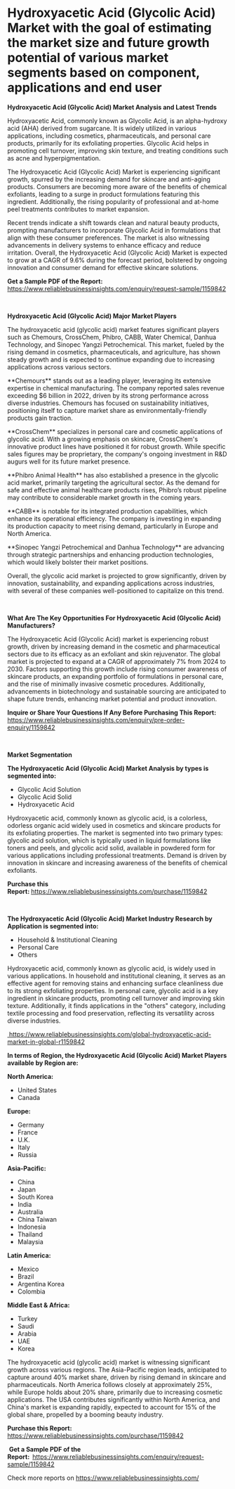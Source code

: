<p><h1>Hydroxyacetic Acid (Glycolic Acid) Market with the goal of estimating the market size and future growth potential of various market segments based on component, applications and end user</h1></p><p><strong>Hydroxyacetic Acid (Glycolic Acid) Market Analysis and Latest Trends</strong></p>
<p><p>Hydroxyacetic Acid, commonly known as Glycolic Acid, is an alpha-hydroxy acid (AHA) derived from sugarcane. It is widely utilized in various applications, including cosmetics, pharmaceuticals, and personal care products, primarily for its exfoliating properties. Glycolic Acid helps in promoting cell turnover, improving skin texture, and treating conditions such as acne and hyperpigmentation. </p><p>The Hydroxyacetic Acid (Glycolic Acid) Market is experiencing significant growth, spurred by the increasing demand for skincare and anti-aging products. Consumers are becoming more aware of the benefits of chemical exfoliants, leading to a surge in product formulations featuring this ingredient. Additionally, the rising popularity of professional and at-home peel treatments contributes to market expansion.</p><p>Recent trends indicate a shift towards clean and natural beauty products, prompting manufacturers to incorporate Glycolic Acid in formulations that align with these consumer preferences. The market is also witnessing advancements in delivery systems to enhance efficacy and reduce irritation. Overall, the Hydroxyacetic Acid (Glycolic Acid) Market is expected to grow at a CAGR of 9.6% during the forecast period, bolstered by ongoing innovation and consumer demand for effective skincare solutions.</p></p>
<p><strong>Get a Sample PDF of the Report:&nbsp;</strong> <a href="https://www.reliablebusinessinsights.com/enquiry/request-sample/1159842?utm_campaign=3259&utm_medium=2&utm_source=Github&utm_content=ia&utm_term=02042025&utm_id=hydroxyacetic-acid-glycolic-acid">https://www.reliablebusinessinsights.com/enquiry/request-sample/1159842</a></p>
<p>&nbsp;</p>
<p><strong>Hydroxyacetic Acid (Glycolic Acid) Major Market Players</strong></p>
<p><p>The hydroxyacetic acid (glycolic acid) market features significant players such as Chemours, CrossChem, Phibro, CABB, Water Chemical, Danhua Technology, and Sinopec Yangzi Petrochemical. This market, fueled by the rising demand in cosmetics, pharmaceuticals, and agriculture, has shown steady growth and is expected to continue expanding due to increasing applications across various sectors.</p><p>**Chemours** stands out as a leading player, leveraging its extensive expertise in chemical manufacturing. The company reported sales revenue exceeding $6 billion in 2022, driven by its strong performance across diverse industries. Chemours has focused on sustainability initiatives, positioning itself to capture market share as environmentally-friendly products gain traction.</p><p>**CrossChem** specializes in personal care and cosmetic applications of glycolic acid. With a growing emphasis on skincare, CrossChem's innovative product lines have positioned it for robust growth. While specific sales figures may be proprietary, the company's ongoing investment in R&D augurs well for its future market presence.</p><p>**Phibro Animal Health** has also established a presence in the glycolic acid market, primarily targeting the agricultural sector. As the demand for safe and effective animal healthcare products rises, Phibro’s robust pipeline may contribute to considerable market growth in the coming years.</p><p>**CABB** is notable for its integrated production capabilities, which enhance its operational efficiency. The company is investing in expanding its production capacity to meet rising demand, particularly in Europe and North America.</p><p>**Sinopec Yangzi Petrochemical and Danhua Technology** are advancing through strategic partnerships and enhancing production technologies, which would likely bolster their market positions.</p><p>Overall, the glycolic acid market is projected to grow significantly, driven by innovation, sustainability, and expanding applications across industries, with several of these companies well-positioned to capitalize on this trend.</p></p>
<p>&nbsp;</p>
<p><strong>What Are The Key Opportunities For Hydroxyacetic Acid (Glycolic Acid) Manufacturers?</strong></p>
<p><p>The Hydroxyacetic Acid (Glycolic Acid) market is experiencing robust growth, driven by increasing demand in the cosmetic and pharmaceutical sectors due to its efficacy as an exfoliant and skin rejuvenator. The global market is projected to expand at a CAGR of approximately 7% from 2024 to 2030. Factors supporting this growth include rising consumer awareness of skincare products, an expanding portfolio of formulations in personal care, and the rise of minimally invasive cosmetic procedures. Additionally, advancements in biotechnology and sustainable sourcing are anticipated to shape future trends, enhancing market potential and product innovation.</p></p>
<p><strong>Inquire or Share Your Questions If Any Before Purchasing This Report:</strong> <a href="https://www.reliablebusinessinsights.com/enquiry/pre-order-enquiry/1159842?utm_campaign=3259&utm_medium=2&utm_source=Github&utm_content=ia&utm_term=02042025&utm_id=hydroxyacetic-acid-glycolic-acid">https://www.reliablebusinessinsights.com/enquiry/pre-order-enquiry/1159842</a></p>
<p>&nbsp;</p>
<p><strong>Market Segmentation</strong></p>
<p><strong>The Hydroxyacetic Acid (Glycolic Acid) Market Analysis by types is segmented into:</strong></p>
<p><ul><li>Glycolic Acid Solution</li><li>Glycolic Acid Solid</li><li>Hydroxyacetic Acid</li></ul></p>
<p><p>Hydroxyacetic acid, commonly known as glycolic acid, is a colorless, odorless organic acid widely used in cosmetics and skincare products for its exfoliating properties. The market is segmented into two primary types: glycolic acid solution, which is typically used in liquid formulations like toners and peels, and glycolic acid solid, available in powdered form for various applications including professional treatments. Demand is driven by innovation in skincare and increasing awareness of the benefits of chemical exfoliants.</p></p>
<p><strong>Purchase this Report:&nbsp;</strong><a href="https://www.reliablebusinessinsights.com/purchase/1159842?utm_campaign=3259&utm_medium=2&utm_source=Github&utm_content=ia&utm_term=02042025&utm_id=hydroxyacetic-acid-glycolic-acid">https://www.reliablebusinessinsights.com/purchase/1159842</a></p>
<p>&nbsp;</p>
<p><strong>The Hydroxyacetic Acid (Glycolic Acid) Market Industry Research by Application is segmented into:</strong></p>
<p><ul><li>Household & Institutional Cleaning</li><li>Personal Care</li><li>Others</li></ul></p>
<p><p>Hydroxyacetic acid, commonly known as glycolic acid, is widely used in various applications. In household and institutional cleaning, it serves as an effective agent for removing stains and enhancing surface cleanliness due to its strong exfoliating properties. In personal care, glycolic acid is a key ingredient in skincare products, promoting cell turnover and improving skin texture. Additionally, it finds applications in the "others" category, including textile processing and food preservation, reflecting its versatility across diverse industries.</p></p>
<p><a href="https://www.reliablebusinessinsights.com/global-hydroxyacetic-acid-market-in-global-r1159842?utm_campaign=3259&utm_medium=2&utm_source=Github&utm_content=ia&utm_term=02042025&utm_id=hydroxyacetic-acid-glycolic-acid">&nbsp;https://www.reliablebusinessinsights.com/global-hydroxyacetic-acid-market-in-global-r1159842</a></p>
<p><strong>In terms of Region, the Hydroxyacetic Acid (Glycolic Acid) Market Players available by Region are:</strong></p>
<p>
    <p> <strong> North America: </strong>
        <ul>
            <li>United States</li>
            <li>Canada</li>
        </ul>
        </p> 
    <p> <strong> Europe: </strong>
        <ul>
            <li>Germany</li>
            <li>France</li>
            <li>U.K.</li>
            <li>Italy</li>
            <li>Russia</li>
        </ul>
        </p> 
    <p> <strong> Asia-Pacific: </strong>
        <ul>
            <li>China</li>
            <li>Japan</li>
            <li>South Korea</li>
            <li>India</li>
            <li>Australia</li>
            <li>China Taiwan</li>
            <li>Indonesia</li>
            <li>Thailand</li>
            <li>Malaysia</li>
        </ul>
        </p> 
    <p> <strong> Latin America: </strong>
        <ul>
            <li>Mexico</li>
            <li>Brazil</li>
            <li>Argentina Korea</li>
            <li>Colombia</li>
        </ul>
        </p> 
    <p> <strong> Middle East & Africa: </strong>
        <ul>
            <li>Turkey</li>
            <li>Saudi</li>
            <li>Arabia</li>
            <li>UAE</li>
            <li>Korea</li>
        </ul>
    </p>
    </p>
<p><p>The hydroxyacetic acid (glycolic acid) market is witnessing significant growth across various regions. The Asia-Pacific region leads, anticipated to capture around 40% market share, driven by rising demand in skincare and pharmaceuticals. North America follows closely at approximately 25%, while Europe holds about 20% share, primarily due to increasing cosmetic applications. The USA contributes significantly within North America, and China's market is expanding rapidly, expected to account for 15% of the global share, propelled by a booming beauty industry.</p></p>
<p><strong>Purchase this Report: </strong><a href="https://www.reliablebusinessinsights.com/purchase/1159842?utm_campaign=3259&utm_medium=2&utm_source=Github&utm_content=ia&utm_term=02042025&utm_id=hydroxyacetic-acid-glycolic-acid">https://www.reliablebusinessinsights.com/purchase/1159842</a></p>
<p>&nbsp;<strong>Get a Sample PDF of the Report:&nbsp;&nbsp;</strong><a href="https://www.reliablebusinessinsights.com/enquiry/request-sample/1159842?utm_campaign=3259&utm_medium=2&utm_source=Github&utm_content=ia&utm_term=02042025&utm_id=hydroxyacetic-acid-glycolic-acid">https://www.reliablebusinessinsights.com/enquiry/request-sample/1159842</a></p>
<p><strong></strong></p>
<p>Check more reports on <a href="https://www.reliablebusinessinsights.com/?utm_campaign=3259&utm_medium=2&utm_source=Github&utm_content=ia&utm_term=02042025&utm_id=hydroxyacetic-acid-glycolic-acid">https://www.reliablebusinessinsights.com/</a></p>